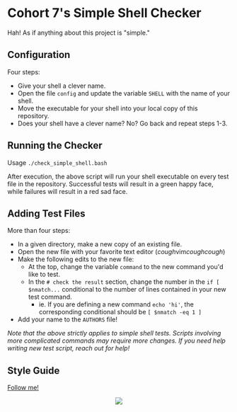 # Cohort 7's Simple Shell Checker

Hah! As if anything about this project is "simple."

## Configuration

Four steps:
* Give your shell a clever name.
* Open the file `config` and update the variable `SHELL` with the name of your shell.
* Move the executable for your shell into your local copy of this repository.
* Does your shell have a clever name? No? Go back and repeat steps 1-3.

## Running the Checker

Usage `./check_simple_shell.bash`

After execution, the above script will run your shell executable on every test file in the repository. Successful tests will result in a green happy face, while failures will result in a red sad face.

## Adding Test Files

More than four steps:
* In a given directory, make a new copy of an existing file.
* Open the new file with your favorite text editor (*cough*vim*coughcough*)
* Make the following edits to the new file:
  * At the top, change the variable `command` to the new command you'd like to test.
  * In the `# check the result` section, change the number in the `if [ $nmatch...` conditional to the number of lines contained in your new test command.
    * ie. If you are defining a new command `echo 'hi'`, the corresponding conditional should be `[ $nmatch -eq 1 ]`
* Add your name to the `AUTHORS` file!

*Note that the above strictly applies to simple shell tests. Scripts involving more complicated commands may require more changes. If you need help writing new test script, reach out for help!*

## Style Guide

[Follow me!](https://google.github.io/styleguide/shell.xml)

<p align="center">
  <img src="http://www.holbertonschool.com/holberton-logo.png">
</p>
